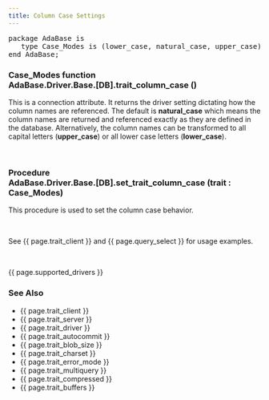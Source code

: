 ```yaml
---
title: Column Case Settings
---
```


<div class="leftside">
<pre class="code">
package AdaBase is
   type Case_Modes is (lower_case, natural_case, upper_case);
end AdaBase;
</pre>
<h3>Case_Modes function<br/>
AdaBase.Driver.Base.[DB].trait_column_case ()</h3>
<p>This is a connection attribute.  It returns the driver setting
dictating how the column names are referenced.  The default is
<b>natural_case</b> which means the column names are returned and referenced
exactly as they are defined in the database. Alternatively, the column names
can be transformed to all capital letters (<b>upper_case</b>) or all lower
case letters (<b>lower_case</b>).</p>
<br/>
<h3>Procedure<br/>
AdaBase.Driver.Base.[DB].set_trait_column_case (trait : Case_Modes)</h3>
<p>This procedure is used to set the column case behavior.</p>
<br/>
<p class="caption">See {{ page.trait_client }} and {{ page.query_select }}
for usage examples.</p>
<br/>
<p>{{ page.supported_drivers }}</p>
</div>
<div class="sidenav">
  <h3>See Also</h3>
  <ul>
    <li>{{ page.trait_client }}</li>
    <li>{{ page.trait_server }}</li>
    <li>{{ page.trait_driver }}</li>
    <li>{{ page.trait_autocommit }}</li>
    <li>{{ page.trait_blob_size }}</li>
    <li>{{ page.trait_charset }}</li>
    <li>{{ page.trait_error_mode }}</li>
    <li>{{ page.trait_multiquery }}</li>
    <li>{{ page.trait_compressed }}</li>
    <li>{{ page.trait_buffers }}</li>
  </ul>
</div>
